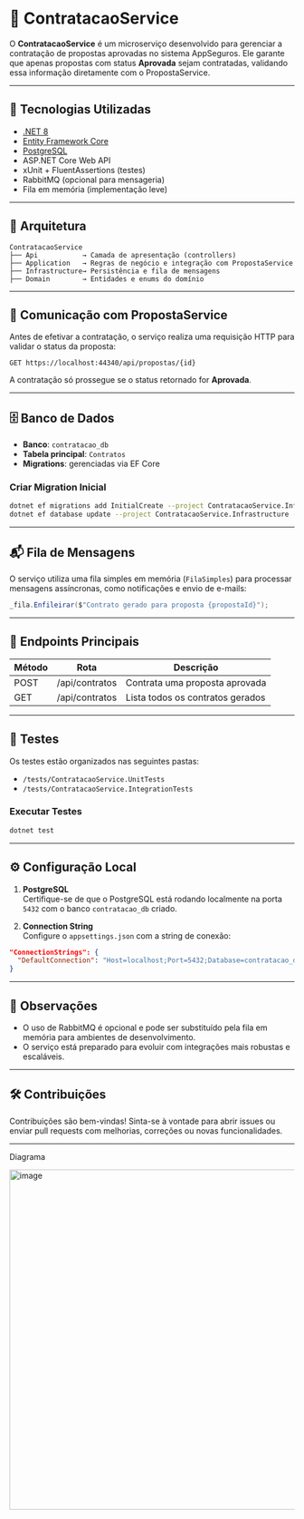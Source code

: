 

# 📄 ContratacaoService

O **ContratacaoService** é um microserviço desenvolvido para gerenciar a contratação de propostas aprovadas no sistema AppSeguros. Ele garante que apenas propostas com status **Aprovada** sejam contratadas, validando essa informação diretamente com o PropostaService.

---

## 🚀 Tecnologias Utilizadas

- [.NET 8](https://dotnet.microsoft.com/)
- [Entity Framework Core](https://learn.microsoft.com/ef/)
- [PostgreSQL](https://www.postgresql.org/)
- ASP.NET Core Web API
- xUnit + FluentAssertions (testes)
- RabbitMQ (opcional para mensageria)
- Fila em memória (implementação leve)

---

## 🧱 Arquitetura

```
ContratacaoService
├── Api           → Camada de apresentação (controllers)
├── Application   → Regras de negócio e integração com PropostaService
├── Infrastructure→ Persistência e fila de mensagens
├── Domain        → Entidades e enums do domínio
```

---

## 📡 Comunicação com PropostaService

Antes de efetivar a contratação, o serviço realiza uma requisição HTTP para validar o status da proposta:

```http
GET https://localhost:44340/api/propostas/{id}
```

A contratação só prossegue se o status retornado for **Aprovada**.

---

## 🗄️ Banco de Dados

- **Banco**: `contratacao_db`
- **Tabela principal**: `Contratos`
- **Migrations**: gerenciadas via EF Core

### Criar Migration Inicial

```bash
dotnet ef migrations add InitialCreate --project ContratacaoService.Infrastructure --startup-project ContratacaoService.Api
dotnet ef database update --project ContratacaoService.Infrastructure --startup-project ContratacaoService.Api
```

---

## 📬 Fila de Mensagens

O serviço utiliza uma fila simples em memória (`FilaSimples`) para processar mensagens assíncronas, como notificações e envio de e-mails:

```csharp
_fila.Enfileirar($"Contrato gerado para proposta {propostaId}");
```

---

## 📡 Endpoints Principais

| Método | Rota            | Descrição                         |
|--------|------------------|-----------------------------------|
| POST   | /api/contratos   | Contrata uma proposta aprovada   |
| GET    | /api/contratos   | Lista todos os contratos gerados |

---

## 🧪 Testes

Os testes estão organizados nas seguintes pastas:

- `/tests/ContratacaoService.UnitTests`
- `/tests/ContratacaoService.IntegrationTests`

### Executar Testes

```bash
dotnet test
```

---

## ⚙️ Configuração Local

1. **PostgreSQL**  
   Certifique-se de que o PostgreSQL está rodando localmente na porta `5432` com o banco `contratacao_db` criado.

2. **Connection String**  
   Configure o `appsettings.json` com a string de conexão:

```json
"ConnectionStrings": {
  "DefaultConnection": "Host=localhost;Port=5432;Database=contratacao_db;Username=postgres;Password=postgres"
}
```

---

## 📌 Observações

- O uso de RabbitMQ é opcional e pode ser substituído pela fila em memória para ambientes de desenvolvimento.
- O serviço está preparado para evoluir com integrações mais robustas e escaláveis.

---

## 🛠️ Contribuições

Contribuições são bem-vindas! Sinta-se à vontade para abrir issues ou enviar pull requests com melhorias, correções ou novas funcionalidades.

---

Diagrama


<img width="600" height="600" alt="image" src="https://github.com/user-attachments/assets/92d68426-6120-40ef-b578-d44d12105774" />
